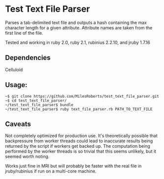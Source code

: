 # Test Text File Parser

Parses a tab-delimited text file and outputs a hash containing the max character length for a given attribute. Attribute names are taken from the first line of the file.

Tested and working in ruby 2.0, ruby 2.1, rubinius 2.2.10, and jruby 1.7.16

## Dependencies

Celluloid

## Usage:

    ~$ git clone https://github.com/MilesRoberts/test_text_file_parser.git
    ~$ cd test_text_file_parser/
    ~/test_text_file_parser$ bundle
    ~/test_text_file_parser$ ruby text_file_parser.rb PATH_TO_TEXT_FILE

## Caveats

Not completely optimized for production use. It's theoretically possible that backpressure from worker threads could lead to inaccurate results being returned by the script if workers get backed up. The computation being performed by the worker threads is so trivial that this seems unlikely, but it seemed worth noting.

Works just fine in MRI but will probably be faster with the real file in jruby/rubinius if run on a multi-core machine.